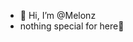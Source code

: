- 👋 Hi, I’m @Melonz
-  nothing special for here🌙

<!---
Melonzdsk/Melonzdsk is a ✨ special ✨ repository because its `README.md` (this file) appears on your GitHub profile.
You can click the Preview link to take a look at your changes.
--->
